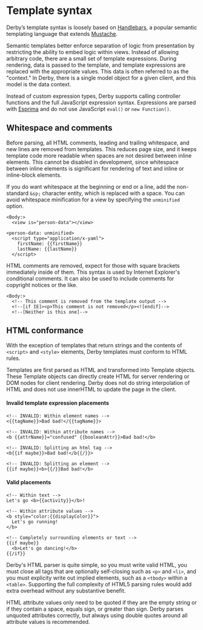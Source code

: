 # Template syntax

Derby’s template syntax is loosely based on [Handlebars](http://handlebarsjs.com/), a popular semantic templating language that extends [Mustache](http://mustache.github.io/mustache.5.html).

Semantic templates better enforce separation of logic from presentation by restricting the ability to embed logic within views. Instead of allowing arbitrary code, there are a small set of template expressions. During rendering, data is passed to the template, and template expressions are replaced with the appropriate values. This data is often referred to as the "context." In Derby, there is a single model object for a given client, and this model is the data context.

Instead of custom expression types, Derby supports calling controller functions and the full JavaScript expression syntax. Expressions are parsed with [Esprima](http://esprima.org/) and do not use JavaScript `eval()` or `new Function()`.

## Whitespace and comments

Before parsing, all HTML comments, leading and trailing whitespace, and new lines are removed from templates. This reduces page size, and it keeps template code more readable when spaces are not desired between inline elements. This cannot be disabled in development, since whitespace between inline elements is significant for rendering of text and inline or inline-block elements.

If you do want whitespace at the beginning or end or a line, add the non-standard `&sp;` character entity, which is replaced with a space. You can avoid whitespace minification for a view by specifying the `unminified` option.

```derby
<Body:>
  <view is="person-data"></view>

<person-data: unminified>
  <script type="application/x-yaml">
    firstName: {{firstName}}
    lastName: {{lastName}}
  </script>
```

HTML comments are removed, expect for those with square brackets immediately inside of them. This syntax is used by Internet Explorer's conditional comments. It can also be used to include comments for copyright notices or the like.

```derby
<Body:>
  <!-- This comment is removed from the template output -->
  <!--[if IE]><p>This comment is not removed</p><![endif]-->
  <!--[Neither is this one]-->
```

## HTML conformance

With the exception of templates that return strings and the contents of `<script>` and `<style>` elements, Derby templates must conform to HTML rules.

Templates are first parsed as HTML and transformed into Template objects. These Template objects can directly create HTML for server rendering or DOM nodes for client rendering. Derby does not do string interpolation of HTML and does not use innerHTML to update the page in the client.

#### Invalid template expression placements
```derby
<!-- INVALID: Within element names -->
<{{tagName}}>Bad bad!</{{tagName}}>

<!-- INVALID: Within attribute names -->
<b {{attrName}}="confused" {{booleanAttr}}>Bad bad!</b>

<!-- INVALID: Splitting an html tag -->
<b{{if maybe}}>Bad bad!</b{{/}}>

<!-- INVALID: Splitting an element -->
{{if maybe}}<b>{{/}}Bad bad!</b>
```

#### Valid placements
```derby
<!-- Within text -->
Let's go <b>{{activity}}</b>!

<!-- Within attribute values -->
<b style="color:{{displayColor}}">
  Let's go running!
</b>

<!-- Completely surrounding elements or text -->
{{if maybe}}
  <b>Let's go dancing!</b>
{{/if}}
```

Derby's HTML parser is quite simple, so you must write valid HTML, you must close all tags that are optionally self-closing such as `<p>` and `<li>`, and you must explicity write out implied elements, such as a `<tbody>` within a `<table>`. Supporting the full complexity of HTML5 parsing rules would add extra overhead without any substantive benefit.

HTML attribute values only need to be quoted if they are the empty string or if they contain a space, equals sign, or greater than sign. Derby parses unquoted attributes correctly, but always using double quotes around all attribute values is recommended.
